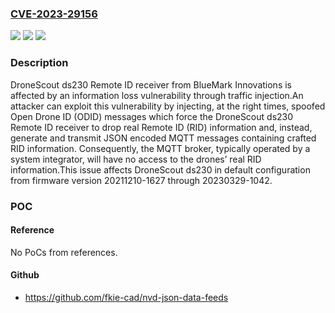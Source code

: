 ### [CVE-2023-29156](https://cve.mitre.org/cgi-bin/cvename.cgi?name=CVE-2023-29156)
![](https://img.shields.io/static/v1?label=Product&message=ds230&color=blue)
![](https://img.shields.io/static/v1?label=Version&message=n%2Fa&color=blue)
![](https://img.shields.io/static/v1?label=Vulnerability&message=CWE-223%3A%20Omission%20of%20Security-relevant%20Information&color=brighgreen)

### Description

DroneScout ds230 Remote ID receiver from BlueMark Innovations is affected by an information loss vulnerability through traffic injection.An attacker can exploit this vulnerability by injecting, at the right times, spoofed Open Drone ID (ODID) messages which force the DroneScout ds230 Remote ID receiver to drop real Remote ID (RID) information and, instead, generate and transmit JSON encoded MQTT messages containing crafted RID information. Consequently, the MQTT broker, typically operated by a system integrator, will have no access to the drones’ real RID information.This issue affects DroneScout ds230 in default configuration from firmware version 20211210-1627 through 20230329-1042.

### POC

#### Reference
No PoCs from references.

#### Github
- https://github.com/fkie-cad/nvd-json-data-feeds

